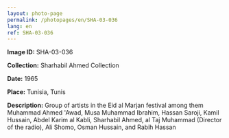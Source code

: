 ```yaml
---
layout: photo-page
permalink: /photopages/en/SHA-03-036
lang: en
ref: SHA-03-036
---
```


**Image ID:** SHA-03-036

**Collection:** Sharhabil Ahmed Collection

**Date:** 1965

**Place:** Tunisia, Tunis

**Description:** Group of artists in the Eid al Marjan festival among them Muhammad Ahmed 'Awad, Musa Muhammad Ibrahim, Hassan Saroji, Kamil Hussain, Abdel Karim al Kabli, Sharhabil Ahmed, al Taj Muhammad (Director of the radio), Ali Shomo, Osman Hussain, and Rabih Hassan
